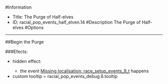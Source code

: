 #Information
 - Title: The Purge of Half-elves
 - ID: racial_pop_events_half_elven.14
#Description
The Purge of Half-elves
#Options

___
##Begin the Purge

###Efects:<ul><li>hidden effect:</li><ul><li>the event [Missing localisation: race_setup_events_9_t](../events/missing_localisation_race_setup_events_9_t.md) happens</li></ul><li>custom tooltip = racial_pop_events_debug.6.tooltip</li></ul>
